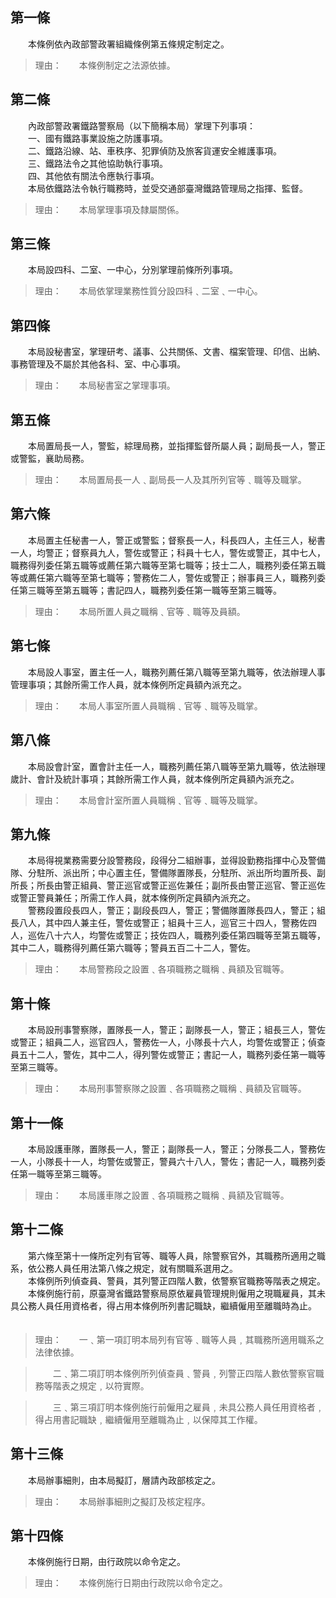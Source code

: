 第一條 
-------
　　本條例依內政部警政署組織條例第五條規定制定之。  
> 理由：　　本條例制定之法源依據。



第二條 
-------
　　內政部警政署鐵路警察局（以下簡稱本局）掌理下列事項：  
　　一、國有鐵路事業設施之防護事項。  
　　二、鐵路沿線、站、車秩序、犯罪偵防及旅客貨運安全維護事項。  
　　三、鐵路法令之其他協助執行事項。  
　　四、其他依有關法令應執行事項。  
　　本局依鐵路法令執行職務時，並受交通部臺灣鐵路管理局之指揮、監督。  
> 理由：　　本局掌理事項及隸屬關係。



第三條 
-------
　　本局設四科、二室、一中心，分別掌理前條所列事項。  
> 理由：　　本局依掌理業務性質分設四科﹑二室﹑一中心。



第四條 
-------
　　本局設秘書室，掌理研考、議事、公共關係、文書、檔案管理、印信、出納、事務管理及不屬於其他各科、室、中心事項。  
> 理由：　　本局秘書室之掌理事項。



第五條 
-------
　　本局置局長一人，警監，綜理局務，並指揮監督所屬人員；副局長一人，警正或警監，襄助局務。  
> 理由：　　本局置局長一人﹑副局長一人及其所列官等﹑職等及職掌。



第六條 
-------
　　本局置主任秘書一人，警正或警監；督察長一人，科長四人，主任三人，秘書一人，均警正；督察員九人，警佐或警正；科員十七人，警佐或警正，其中七人，職務得列委任第五職等或薦任第六職等至第七職等；技士二人，職務列委任第五職等或薦任第六職等至第七職等；警務佐二人，警佐或警正；辦事員三人，職務列委任第三職等至第五職等；書記四人，職務列委任第一職等至第三職等。  
> 理由：　　本局所置人員之職稱﹑官等﹑職等及員額。



第七條 
-------
　　本局設人事室，置主任一人，職務列薦任第八職等至第九職等，依法辦理人事管理事項；其餘所需工作人員，就本條例所定員額內派充之。  
> 理由：　　本局人事室所置人員職稱﹑官等﹑職等及職掌。



第八條 
-------
　　本局設會計室，置會計主任一人，職務列薦任第八職等至第九職等，依法辦理歲計、會計及統計事項；其餘所需工作人員，就本條例所定員額內派充之。  
> 理由：　　本局會計室所置人員職稱﹑官等﹑職等及職掌。



第九條 
-------
　　本局得視業務需要分設警務段，段得分二組辦事，並得設勤務指揮中心及警備隊、分駐所、派出所；中心置主任，警備隊置隊長，分駐所、派出所均置所長、副所長；所長由警正組員、警正巡官或警正巡佐兼任；副所長由警正巡官、警正巡佐或警正警員兼任；所需工作人員，就本條例所定員額內派充之。  
　　警務段置段長四人，警正；副段長四人，警正；警備隊置隊長四人，警正；組長八人，其中四人兼主任，警佐或警正；組員十三人，巡官三十四人，警務佐四人，巡佐八十六人，均警佐或警正；技佐四人，職務列委任第四職等至第五職等，其中二人，職務得列薦任第六職等；警員五百二十二人，警佐。  
> 理由：　　本局警務段之設置﹑各項職務之職稱﹑員額及官職等。



第十條 
-------
　　本局設刑事警察隊，置隊長一人，警正；副隊長一人，警正；組長三人，警佐或警正；組員二人，巡官四人，警務佐一人，小隊長十六人，均警佐或警正；偵查員五十二人，警佐，其中二人，得列警佐或警正；書記一人，職務列委任第一職等至第三職等。  
> 理由：　　本局刑事警察隊之設置﹑各項職務之職稱﹑員額及官職等。



第十一條 
---------
　　本局設護車隊，置隊長一人，警正；副隊長一人，警正；分隊長二人，警務佐一人，小隊長十一人，均警佐或警正，警員六十八人，警佐；書記一人，職務列委任第一職等至第三職等。  
> 理由：　　本局護車隊之設置﹑各項職務之職稱﹑員額及官職等。



第十二條 
---------
　　第六條至第十一條所定列有官等、職等人員，除警察官外，其職務所適用之職系，依公務人員任用法第八條之規定，就有關職系選用之。  
　　本條例所列偵查員、警員，其列警正四階人數，依警察官職務等階表之規定。  
　　本條例施行前，原臺灣省鐵路警察局原依雇員管理規則僱用之現職雇員，其未具公務人員任用資格者，得占用本條例所列書記職缺，繼續僱用至離職時為止。  
　　  
> 理由：　　一﹑第一項訂明本局列有官等﹑職等人員﹐其職務所適用職系之法律依據。

> 　　二﹑第二項訂明本條例所列偵查員﹑警員﹐列警正四階人數依警察官職務等階表之規定﹐以符實際。

> 　　三﹑第三項訂明本條例施行前僱用之雇員﹐未具公務人員任用資格者﹐得占用書記職缺﹐繼續僱用至離職為止﹐以保障其工作權。



第十三條 
---------
　　本局辦事細則，由本局擬訂，層請內政部核定之。  
> 理由：　　本局辦事細則之擬訂及核定程序。



第十四條 
---------
　　本條例施行日期，由行政院以命令定之。  
> 理由：　　本條例施行日期由行政院以命令定之。